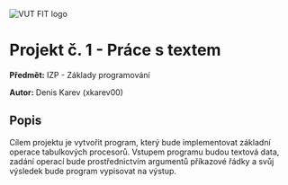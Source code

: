 ![VUT FIT logo](https://i.imgur.com/C93KslY.png)

# Projekt č. 1 - Práce s textem
**Předmět:** IZP - Základy programování

**Autor:** Denis Karev (xkarev00)

## Popis 
Cílem projektu je vytvořit program, který bude implementovat základní operace tabulkových procesorů. Vstupem programu budou textová data, zadání operací bude prostřednictvím argumentů příkazové řádky a svůj výsledek bude program vypisovat na výstup. 
